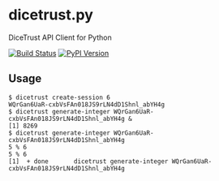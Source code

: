 # dicetrust.py
DiceTrust API Client for Python

[![Build Status](https://travis-ci.org/dicetrust/dicetrust.py.svg?branch=master)](https://travis-ci.org/dicetrust/dicetrust.py)
[![PyPI Version](https://img.shields.io/pypi/v/dicetrust.svg)](https://pypi.org/project/dicetrust/)

## Usage

```
$ dicetrust create-session 6
WQrGan6UaR-cxbVsFAn018JS9rLN4dD1Shnl_abYH4g
$ dicetrust generate-integer WQrGan6UaR-cxbVsFAn018JS9rLN4dD1Shnl_abYH4g &
[1] 8269
$ dicetrust generate-integer WQrGan6UaR-cxbVsFAn018JS9rLN4dD1Shnl_abYH4g
5 % 6
5 % 6
[1]  + done       dicetrust generate-integer WQrGan6UaR-cxbVsFAn018JS9rLN4dD1Shnl_abYH4g
```
